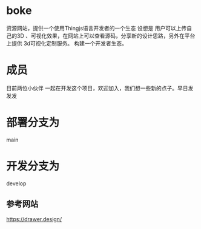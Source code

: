 # boke
资源网站，提供一个使用Thingjs语言开发者的一个生态
设想是 用户可以上传自己的3D 、可视化效果，在网站上可以查看源码，分享新的设计思路，另外在平台上提供 3d可视化定制服务。 
构建一个开发者生态。

# 成员
目前两位小伙伴 一起在开发这个项目，欢迎加入，我们想一些新的点子。早日发发发

# 部署分支为
main

# 开发分支为
develop



## 参考网站
https://drawer.design/
